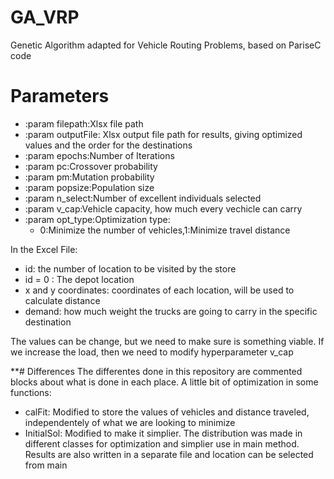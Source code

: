 # GA_VRP
Genetic Algorithm adapted for Vehicle Routing Problems, based on PariseC code

# Parameters
 - :param filepath:Xlsx file path
 - :param outputFile: Xlsx output file path for results, giving optimized values and the order for the destinations
 - :param epochs:Number of Iterations
 - :param pc:Crossover probability
 - :param pm:Mutation probability
 - :param popsize:Population size
 - :param n_select:Number of excellent individuals selected
 - :param v_cap:Vehicle capacity, how much every vechicle can carry
 - :param opt_type:Optimization type:
      - 0:Minimize the number of vehicles,1:Minimize travel distance
      
 In the Excel File:
 - id: the number of location to be visited by the store
 - id = 0 : The depot location
 - x and y coordinates: coordinates of each location, will be used to calculate distance
 - demand: how much weight the trucks are going to carry in the specific destination

The values can be change, but we need to make sure is something viable.
If we increase the load, then we need to modify hyperparameter v_cap
 

**# Differences
The differentes done in this repository are commented blocks about what is done in each place.
A little bit of optimization in some functions:
  - calFit: Modified to store the values of vehicles and distance traveled, independentely of what we are looking to minimize
  - InitialSol: Modified to make it simplier.
The distribution was made in different classes for optimization and simplier use in main method.
Results are also written in a separate file and location can be selected from main



